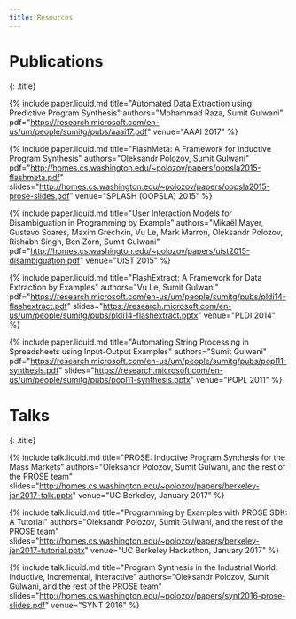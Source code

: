 ```yaml
---
title: Resources
---
```


# Publications
{: .title}

{% include paper.liquid.md title="Automated Data Extraction using Predictive Program Synthesis"
                    authors="Mohammad Raza, Sumit Gulwani"
                    pdf="https://research.microsoft.com/en-us/um/people/sumitg/pubs/aaai17.pdf"
                    venue="AAAI 2017"
%}

{% include paper.liquid.md title="FlashMeta: A Framework for Inductive Program Synthesis"
                    authors="Oleksandr Polozov, Sumit Gulwani"
                    pdf="http://homes.cs.washington.edu/~polozov/papers/oopsla2015-flashmeta.pdf"
                    slides="http://homes.cs.washington.edu/~polozov/papers/oopsla2015-prose-slides.pdf"
                    venue="SPLASH (OOPSLA) 2015"
%}

{% include paper.liquid.md title="User Interaction Models for Disambiguation in Programming by Example"
                    authors="Mikaël Mayer, Gustavo Soares, Maxim Grechkin, Vu Le, Mark Marron, Oleksandr Polozov, Rishabh Singh, Ben Zorn, Sumit Gulwani"
                    pdf="http://homes.cs.washington.edu/~polozov/papers/uist2015-disambiguation.pdf"
                    venue="UIST 2015"
%}

{% include paper.liquid.md title="FlashExtract: A Framework for Data Extraction by Examples"
                    authors="Vu Le, Sumit Gulwani"
                    pdf="https://research.microsoft.com/en-us/um/people/sumitg/pubs/pldi14-flashextract.pdf"
                    slides="https://research.microsoft.com/en-us/um/people/sumitg/pubs/pldi14-flashextract.pptx"
                    venue="PLDI 2014"
%}

{% include paper.liquid.md title="Automating String Processing in Spreadsheets using Input-Output Examples"
                    authors="Sumit Gulwani"
                    pdf="https://research.microsoft.com/en-us/um/people/sumitg/pubs/popl11-synthesis.pdf"
                    slides="https://research.microsoft.com/en-us/um/people/sumitg/pubs/popl11-synthesis.pptx"
                    venue="POPL 2011"
%}

# Talks
{: .title}

{% include talk.liquid.md title="PROSE: Inductive Program Synthesis for the Mass Markets"
                    authors="Oleksandr Polozov, Sumit Gulwani, and the rest of the PROSE team"
                    slides="http://homes.cs.washington.edu/~polozov/papers/berkeley-jan2017-talk.pptx"
                    venue="UC Berkeley, January 2017"
%}

{% include talk.liquid.md title="Programming by Examples with PROSE SDK: A Tutorial"
                    authors="Oleksandr Polozov, Sumit Gulwani, and the rest of the PROSE team"
                    slides="http://homes.cs.washington.edu/~polozov/papers/berkeley-jan2017-tutorial.pptx"
                    venue="UC Berkeley Hackathon, January 2017"
%}

{% include talk.liquid.md title="Program Synthesis in the Industrial World: Inductive, Incremental, Interactive"
                    authors="Oleksandr Polozov, Sumit Gulwani, and the rest of the PROSE team"
                    slides="http://homes.cs.washington.edu/~polozov/papers/synt2016-prose-slides.pdf"
                    venue="SYNT 2016"
%}
